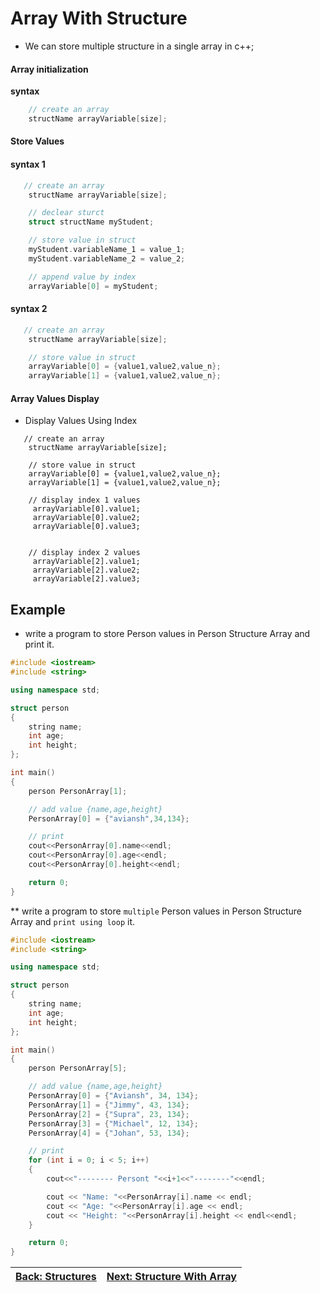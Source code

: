 # Array With Structure
* We can store multiple structure in a single array in c++;

#### Array initialization
**syntax**
```cpp
    // create an array 
    structName arrayVariable[size];
```

#### Store Values
#### **syntax 1**
```cpp
   // create an array 
    structName arrayVariable[size];

    // declear sturct
    struct structName myStudent;

    // store value in struct
    myStudent.variableName_1 = value_1;
    myStudent.variableName_2 = value_2;

    // append value by index
    arrayVariable[0] = myStudent;
```

#### **syntax 2**
```cpp
   // create an array 
    structName arrayVariable[size];

    // store value in struct
    arrayVariable[0] = {value1,value2,value_n};
    arrayVariable[1] = {value1,value2,value_n};
```




#### Array Values Display
* Display Values Using Index
```syntax
   // create an array 
    structName arrayVariable[size];

    // store value in struct
    arrayVariable[0] = {value1,value2,value_n};
    arrayVariable[1] = {value1,value2,value_n};

    // display index 1 values
     arrayVariable[0].value1;
     arrayVariable[0].value2;
     arrayVariable[0].value3;

     
    // display index 2 values
     arrayVariable[2].value1;
     arrayVariable[2].value2;
     arrayVariable[2].value3;
```
## Example

* write a program to store Person values in Person Structure Array and print it.
```cpp
#include <iostream>
#include <string>

using namespace std;

struct person
{
    string name;
    int age;
    int height;
};

int main()
{
    person PersonArray[1];

    // add value {name,age,height}
    PersonArray[0] = {"aviansh",34,134};

    // print
    cout<<PersonArray[0].name<<endl;
    cout<<PersonArray[0].age<<endl;
    cout<<PersonArray[0].height<<endl;

    return 0;
}

```

** write a program to store `multiple` Person values in Person Structure Array and `print using loop` it.
```cpp
#include <iostream>
#include <string>

using namespace std;

struct person
{
    string name;
    int age;
    int height;
};

int main()
{
    person PersonArray[5];

    // add value {name,age,height}
    PersonArray[0] = {"Aviansh", 34, 134};
    PersonArray[1] = {"Jimmy", 43, 134};
    PersonArray[2] = {"Supra", 23, 134};
    PersonArray[3] = {"Michael", 12, 134};
    PersonArray[4] = {"Johan", 53, 134};

    // print
    for (int i = 0; i < 5; i++)
    {
        cout<<"-------- Persont "<<i+1<<"--------"<<endl;

        cout << "Name: "<<PersonArray[i].name << endl;
        cout << "Age: "<<PersonArray[i].age << endl;
        cout << "Height: "<<PersonArray[i].height << endl<<endl;
    }

    return 0;
}

```



| [Back: Structures](./readme.md) | [Next: Structure With Array](./structure_array.md) |
| ----------------------------- | --------------------------- |